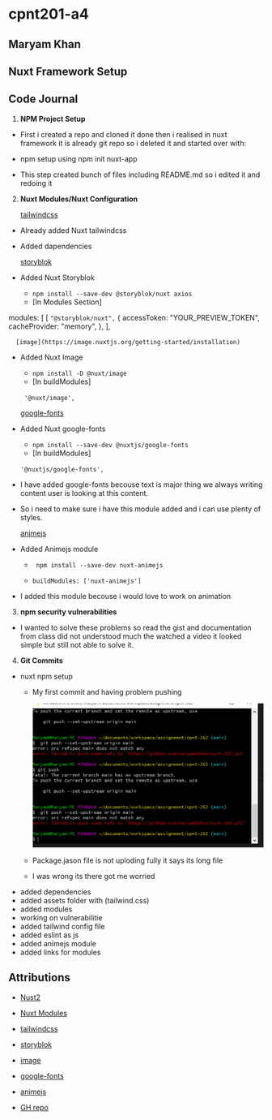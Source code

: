 # cpnt201-a4

## Maryam Khan

## Nuxt Framework Setup

## Code Journal

1. **NPM Project Setup**

  - First i created a repo and cloned it done then i realised in nuxt framework it is already git repo 
    so i deleted it and started over with:

  - npm setup using
    npm init nuxt-app <project-name>
  - This step created bunch of files including README.md
  so i edited it and redoing it

2. **Nuxt Modules/Nuxt Configuration**

    [tailwindcss](https://tailwindcss.nuxtjs.org/setup)
  - Already added Nuxt tailwindcss
  - Added dapendencies

     [storyblok](https://github.com/storyblok/storyblok-nuxt)
  - Added Nuxt Storyblok
     - `npm install --save-dev @storyblok/nuxt axios`
     - [In Modules Section]
        
  modules: [
    [
      `"@storyblok/nuxt",`
       {
        accessToken: "YOUR_PREVIEW_TOKEN",
        cacheProvider: "memory",
      },
    ],
  
      [image](https://image.nuxtjs.org/getting-started/installation)  
  - Added Nuxt Image
    - `npm install -D @nuxt/image`
    - [In buildModules]

     ` '@nuxt/image',`

      [google-fonts](https://github.com/nuxt-community/google-fonts-module)
  - Added Nuxt google-fonts
    - `npm install --save-dev @nuxtjs/google-fonts`
    - [In buildModules] 

     `'@nuxtjs/google-fonts', `
  - I have added google-fonts becouse text is major thing 
   we always writing content user is looking at this content.
  - So i need to make sure i have this module added and i can use plenty of styles.

     [animejs](https://github.com/ivodolenc/nuxt-animejs)
  - Added Animejs module
    - ` npm install --save-dev nuxt-animejs`

    - `buildModules: ['nuxt-animejs']`
  - I added this module becouse i would love to work on 
   animation



3. **npm security vulnerabilities**

- I wanted to solve these problems so read the gist and documentation from class did not understood much the watched a video
 it looked simple but still not able to solve it.

4. **Git Commits**

- nuxt npm setup
  - My first commit and having problem pushing 

    ![Error](/assets/images/Capture.PNG)
  - Package.jason file is not uploding fully it says its long file
  - I was wrong its there got me worried 
- added dependencies
- added assets folder with (tailwind.css)
- added modules
- working on vulnerabilitie
- added tailwind config file
- added eslint as js
- added animejs module
- added links for modules

## Attributions

- [Nust2](https://nuxtjs.org/docs/get-started/installation/)
- [Nuxt Modules](https://modules.nuxtjs.org/)
- [tailwindcss](https://tailwindcss.nuxtjs.org/setup)
- [storyblok](https://github.com/storyblok/storyblok-nuxt)
- [image](https://image.nuxtjs.org/getting-started/installation)
- [google-fonts](https://github.com/nuxt-community/google-fonts-module)
- [animejs](https://github.com/ivodolenc/nuxt-animejs)


- [GH repo](https://github.com/maryambkhan/cpnt201-a4)
